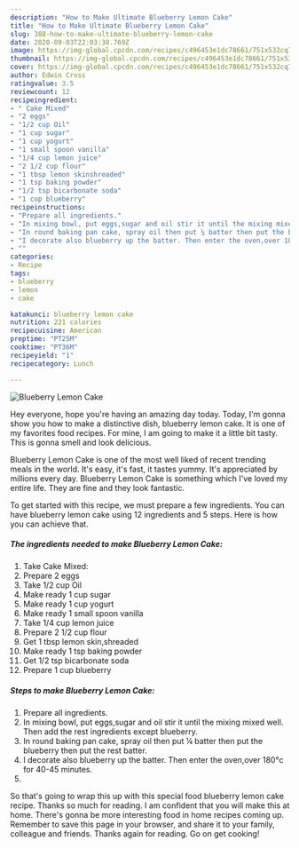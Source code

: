```yaml
---
description: "How to Make Ultimate Blueberry Lemon Cake"
title: "How to Make Ultimate Blueberry Lemon Cake"
slug: 388-how-to-make-ultimate-blueberry-lemon-cake
date: 2020-09-03T22:03:38.769Z
image: https://img-global.cpcdn.com/recipes/c496453e1dc78661/751x532cq70/blueberry-lemon-cake-recipe-main-photo.jpg
thumbnail: https://img-global.cpcdn.com/recipes/c496453e1dc78661/751x532cq70/blueberry-lemon-cake-recipe-main-photo.jpg
cover: https://img-global.cpcdn.com/recipes/c496453e1dc78661/751x532cq70/blueberry-lemon-cake-recipe-main-photo.jpg
author: Edwin Cross
ratingvalue: 3.5
reviewcount: 12
recipeingredient:
- " Cake Mixed"
- "2 eggs"
- "1/2 cup Oil"
- "1 cup sugar"
- "1 cup yogurt"
- "1 small spoon vanilla"
- "1/4 cup lemon juice"
- "2 1/2 cup flour"
- "1 tbsp lemon skinshreaded"
- "1 tsp baking powder"
- "1/2 tsp bicarbonate soda"
- "1 cup blueberry"
recipeinstructions:
- "Prepare all ingredients."
- "In mixing bowl, put eggs,sugar and oil stir it until the mixing mixed well. Then add the rest ingredients except blueberry."
- "In round baking pan cake, spray oil then put ¼ batter then put the blueberry then put the rest batter."
- "I decorate also blueberry up the batter. Then enter the oven,over 180°c for 40-45 minutes."
- ""
categories:
- Recipe
tags:
- blueberry
- lemon
- cake

katakunci: blueberry lemon cake 
nutrition: 221 calories
recipecuisine: American
preptime: "PT25M"
cooktime: "PT36M"
recipeyield: "1"
recipecategory: Lunch

---
```



![Blueberry Lemon Cake](https://img-global.cpcdn.com/recipes/c496453e1dc78661/751x532cq70/blueberry-lemon-cake-recipe-main-photo.jpg)

Hey everyone, hope you're having an amazing day today. Today, I'm gonna show you how to make a distinctive dish, blueberry lemon cake. It is one of my favorites food recipes. For mine, I am going to make it a little bit tasty. This is gonna smell and look delicious.



Blueberry Lemon Cake is one of the most well liked of recent trending meals in the world. It's easy, it's fast, it tastes yummy. It's appreciated by millions every day. Blueberry Lemon Cake is something which I've loved my entire life. They are fine and they look fantastic.


To get started with this recipe, we must prepare a few ingredients. You can have blueberry lemon cake using 12 ingredients and 5 steps. Here is how you can achieve that.

<!--inarticleads1-->

##### The ingredients needed to make Blueberry Lemon Cake:

1. Take  Cake Mixed:
1. Prepare 2 eggs
1. Take 1/2 cup Oil
1. Make ready 1 cup sugar
1. Make ready 1 cup yogurt
1. Make ready 1 small spoon vanilla
1. Take 1/4 cup lemon juice
1. Prepare 2 1/2 cup flour
1. Get 1 tbsp lemon skin,shreaded
1. Make ready 1 tsp baking powder
1. Get 1/2 tsp bicarbonate soda
1. Prepare 1 cup blueberry




<!--inarticleads2-->

##### Steps to make Blueberry Lemon Cake:

1. Prepare all ingredients.
1. In mixing bowl, put eggs,sugar and oil stir it until the mixing mixed well. Then add the rest ingredients except blueberry.
1. In round baking pan cake, spray oil then put ¼ batter then put the blueberry then put the rest batter.
1. I decorate also blueberry up the batter. Then enter the oven,over 180°c for 40-45 minutes.
1. 




So that's going to wrap this up with this special food blueberry lemon cake recipe. Thanks so much for reading. I am confident that you will make this at home. There's gonna be more interesting food in home recipes coming up. Remember to save this page in your browser, and share it to your family, colleague and friends. Thanks again for reading. Go on get cooking!
